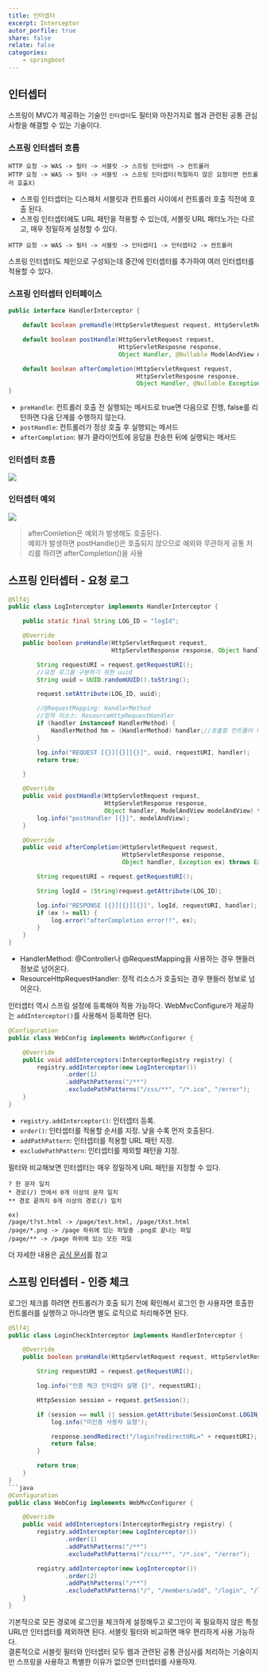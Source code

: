```yaml
---
title: 인터셉터
excerpt: Interceptor
autor_porfile: true
share: false
relate: false
categories:
    - springboot
---
```


## 인터셉터
스프링이 MVC가 제공하는 기술인 `인터셉터`도 필터와 마찬가지로 웹과 관련된 공통 관심 사항을 해결할 수 있는 기술이다. 

### 스프링 인터셉터 흐름
```
HTTP 요청 -> WAS -> 필터 -> 서블릿 -> 스프링 인터셉터 -> 컨트롤러
HTTP 요청 -> WAS -> 필터 -> 서블릿 -> 스프링 인터셉터(적절하지 않은 요청이면 컨트롤러 호출X)
```
* 스프링 인터셉터는 디스패처 서블릿과 컨트롤러 사이에서 컨트롤러 호출 직전에 호출 된다.
* 스프링 인터셉터에도 URL 패턴을 적용할 수 있는데, 서블릿 URL 패터노가는 다르고, 매우 정밀하게 설정할 수 있다.

```
HTTP 요청 -> WAS -> 필터 -> 서블릿 -> 인터셉터1 -> 인터셉터2 -> 컨트롤러
```
스프링 인터셉터도 체인으로 구성되는데 중간에 인터셉터를 추가하여 여러 인터셉터를 적용할 수 있다.

### 스프링 인터셉터 인터페이스
```java
public interface HandlerInterceptor {

    default boolean preHandle(HttpServletRequest request, HttpServletResponse response, Object Handler) throws Eception{}

    default boolean postHandle(HttpServletRequest request, 
                               HttpServletResposne response, 
                               Object Handler, @Nullable ModelAndView modelAndView) throws Exception{}

    default boolean afterCompletion(HttpServletRequest request, 
                                    HttpServletResposne response, 
                                    Object Handler, @Nullable Exception ex) throws Exception{}
}
```
* `preHandle`: 컨트롤러 호출 전 실행되는 메서드로 true면 다음으로 진행, false를 리턴하면 다음 단계를 수행하지 않는다.
* `postHandle`: 컨트롤러가 정상 호출 후 실행되는 메서드
* `afterCompletion`: 뷰가 클라이언트에 응답을 전송한 뒤에 실행되는 메서드

### 인터셉터 흐름
<div><img src = "../../assets/images/blogImg/interceptor_flow.png"/></div>

### 인터셉터 예외
<div><img src = "../../assets/images/blogImg/interceptor_exception.png"/></div>

> afterComletion은 예외가 발생해도 호출된다.  
> 예외가 발생하면 postHandle()은 호출되지 않으므로 예외와 무관하게 공통 처리를 하려면 afterCompletion()을 사용


## 스프링 인터셉터 - 요청 로그
```java
@Slf4j
public class LogInterceptor implements HandlerInterceptor {

    public static final String LOG_ID = "logId";

    @Override
    public boolean preHandle(HttpServletRequest request, 
                             HttpServletResponse response, Object handler) throws Exception {

        String requestURI = request.getRequestURI();
        //요청 로그를 구분하기 위한 uuid
        String uuid = UUID.randomUUID().toString();

        request.setAttribute(LOG_ID, uuid);

        //@RequestMapping: HandlerMethod
        //정적 리소스: ResourceHttpRequestHandler
        if (handler instanceof HandlerMethod) {
            HandlerMethod hm = (HandlerMethod) handler;//호출할 컨트롤러 메서드의 모든 정보가 포함되어 있다.
        }

        log.info("REQUEST [{}][{}][{}]", uuid, requestURI, handler);
        return true;

    }

    @Override
    public void postHandle(HttpServletRequest request, 
                           HttpServletResponse response, 
                           Object handler, ModelAndView modelAndView) throws Exception {
        log.info("postHandler [{}]", modelAndView);
    }

    @Override
    public void afterCompletion(HttpServletRequest request, 
                                HttpServletResponse response, 
                                Object handler, Exception ex) throws Exception {

        String requestURI = request.getRequestURI();

        String logId = (String)request.getAttribute(LOG_ID);

        log.info("RESPONSE [{}][{}][{}]", logId, requestURI, handler);
        if (ex != null) {
            log.error("afterCompletion error!!", ex);
        }
    }
}
```

* HandlerMethod: @Controller나 @RequestMapping을 사용하는 경우 핸들러 정보로 넘어온다.
* ResourceHttpRequestHandler: 정적 리소스가 호출되는 경우 핸들러 정보로 넘어온다.

인터셉터 역시 스프링 설정에 등록해야 적용 가능하다. WebMvcConfigure가 제공하는 `addInterceptor()`를 사용해서 등록하면 된다.
```java
@Configuration
public class WebConfig implements WebMvcConfigurer {

    @Override
    public void addInterceptors(InterceptorRegistry registry) {
        registry.addInterceptor(new LogInterceptor())
                .order(1)
                .addPathPatterns("/**")
                .excludePathPatterns("/css/**", "/*.ico", "/error");
    }
}
```

* `registry.addInterceptor()`: 인터셉터 등록.
* `order()`: 인터셉터를 적용할 순서를 지정. 낮을 수록 먼저 호출된다.
* `addPathPattern`: 인터셉터를 적용할 URL 패턴 지정.
* `excludePathPattern`: 인터셉터를 제외할 패턴을 지정.

필터와 비교해보면 인터셉터는 매우 정밀하게 URL 패턴을 지정할 수 있다.
```
? 한 문자 일치
* 경로(/) 안에서 0개 이상의 문자 일치
** 경로 끝까지 0개 이상의 경로(/) 일치

ex)
/page/t?st.html -> /page/test.html, /page/tXst.html
/page/*.png -> /page 하위에 있는 파일중 .png로 끝나는 파일
/page/** -> /page 하위에 있는 모든 파일
```
더 자세한 내용은 [공식 문서](https://docs.spring.io/spring-framework/docs/current/javadoc-api/org/springframework/web/util/pattern/PathPattern.html)를 참고

## 스프링 인터셉터 - 인증 체크
로그인 체크를 하려면 컨트롤러가 호출 되기 전에 확인해서 로그인 한 사용자면 호출한 컨트롤러를 실행하고 아니라면 별도 로직으로 처리해주면 된다.
```java
@Slf4j
public class LoginCheckInterceptor implements HandlerInterceptor {

    @Override
    public boolean preHandle(HttpServletRequest request, HttpServletResponse response, Object handler) throws Exception {

        String requestURI = request.getRequestURI();

        log.info("인증 체크 인터셉터 실행 {}", requestURI);

        HttpSession session = request.getSession();

        if (session == null || session.getAttribute(SessionConst.LOGIN_MEMBER) == null) {
            log.info("미인증 사용자 요청");

            response.sendRedirect("/login?redirectURL=" + requestURI);
            return false;
        }

        return true;
    }
}
```java
@Configuration
public class WebConfig implements WebMvcConfigurer {

    @Override
    public void addInterceptors(InterceptorRegistry registry) {
        registry.addInterceptor(new LogInterceptor())
                .order(1)
                .addPathPatterns("/**")
                .excludePathPatterns("/css/**", "/*.ico", "/error");

        registry.addInterceptor(new LogInterceptor())
                .order(2)
                .addPathPatterns("/**")
                .excludePathPatterns("/", "/members/add", "/login", "/logout", "/css/**", "/*.ico", "/error");
    }
}
```

기본적으로 모든 경로에 로그인을 체크하게 설정해두고 로그인이 꼭 필요하지 않은 특정 URL만 인터셉터를 제외하면 된다. 서블릿 필터와 비교하면 매우 편리하게 사용 가능하다.  
결론적으로 서블릿 필터와 인터셉터 모두 웹과 관련된 공통 관심사를 처리하는 기술이지만 스프링을 사용하고 특별한 이유가 없으면 인터셉터를 사용하자.